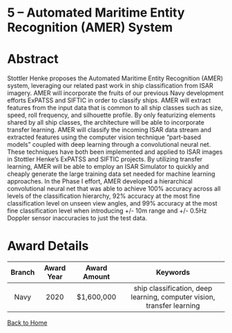 
5 – Automated Maritime Entity Recognition (AMER) System
=======================================================

# Abstract


Stottler Henke proposes the Automated Maritime Entity Recognition (AMER) system, leveraging our related past work in ship classification from ISAR imagery. AMER will incorporate the fruits of our previous Navy development efforts ExPATSS and SIFTIC in order to classify ships. AMER will extract features from the input data that is common to all ship classes such as size, speed, roll frequency, and silhouette profile. By only featurizing elements shared by all ship classes, the architecture will be able to incorporate transfer learning. AMER will classify the incoming ISAR data stream and extracted features using the computer vision technique “part-based models” coupled with deep learning through a convolutional neural net. These techniques have both been implemented and applied to ISAR images in Stottler Henke’s ExPATSS and SIFTIC projects. By utilizing transfer learning, AMER will be able to employ an ISAR Simulator to quickly and cheaply generate the large training data set needed for machine learning approaches. In the Phase I effort, AMER developed a hierarchical convolutional neural net that was able to achieve 100% accuracy across all levels of the classification hierarchy, 92% accuracy at the most fine classification level on unseen view angles, and 99% accuracy at the most fine classification level when introducing +/- 10m range and +/- 0.5Hz Doppler sensor inaccuracies to just the test data.  

# Award Details

|Branch|Award Year|Award Amount|Keywords|
| :---: | :---: | :---: | :---: |
|Navy|2020|$1,600,000|ship classification, deep learning, computer vision, transfer learning|
  
  


[Back to Home](https://github.com/chrischow/dod_sbir_awards#2123)